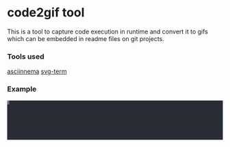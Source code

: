 # code2gif tool

This is a tool to capture code execution in runtime and convert it to gifs which can be embedded in readme files on git projects.

### Tools used

[asciinnema](https://asciinema.org/)
[svg-term](https://github.com/marionebl/svg-term-cli)

### Example
![Alt text](./hello.svg)
